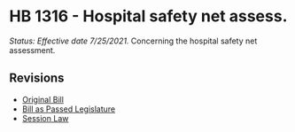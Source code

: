 # HB 1316 - Hospital safety net assess.
*Status: Effective date 7/25/2021.*
Concerning the hospital safety net assessment.

## Revisions
* [Original Bill](1/)
* [Bill as Passed Legislature](1/)
* [Session Law](1/)
